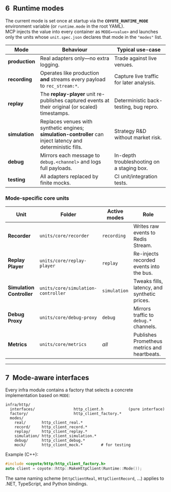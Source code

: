 ## 6 Runtime modes

The current mode is set once at startup via the **`COYOTE_RUNTIME_MODE`** environment
variable (or `runtime.mode` in the root YAML).  
MCP injects the value into every container as `MODE=<value>` and launches only the
units whose `unit.spec.json` declares that mode in the `"modes"` list.

| Mode | Behaviour | Typical use-case |
|------|-----------|------------------|
| **production** | Real adapters only—no extra logging. | Trade against live venues. |
| **recording**  | Operates like production **and** streams every payload to `rec_stream:*`. | Capture live traffic for later analysis. |
| **replay**     | The **replay-player** unit re-publishes captured events at their original (or scaled) timestamps. | Deterministic back-testing, bug repro. |
| **simulation** | Replaces venues with synthetic engines; **simulation-controller** can inject latency and deterministic fills. | Strategy R&D without market risk. |
| **debug**      | Mirrors each message to `debug.<channel>` and logs full payloads. | In-depth troubleshooting on a staging box. |
| **testing**    | All adapters replaced by finite mocks. | CI unit/integration tests. |

### Mode-specific core units

| Unit | Folder | Active modes | Role |
|------|--------|--------------|------|
| **Recorder** | `units/core/recorder` | `recording` | Writes raw events to Redis Stream. |
| **Replay Player** | `units/core/replay-player` | `replay` | Re-injects recorded events into the bus. |
| **Simulation Controller** | `units/core/simulation-controller` | `simulation` | Tweaks fills, latency, and synthetic prices. |
| **Debug Proxy** | `units/core/debug-proxy` | `debug` | Mirrors traffic to `debug.*` channels. |
| **Metrics** | `units/core/metrics` | *all* | Publishes Prometheus metrics and heartbeats. |

---

## 7 Mode-aware interfaces

Every infra module contains a factory that selects a concrete implementation
based on `MODE`:

```
infra/http/
  interfaces/                 http_client.h           (pure interface)
  factory/                    http_client_factory.*
  modes/
    real/       http_client_real.*
    record/     http_client_record.*
    replay/     http_client_replay.*
    simulation/ http_client_simulation.*
    debug/      http_client_debug.*
    mock/       http_client_mock.*        # for testing
```

Example (C++):

```cpp
#include <coyote/http/http_client_factory.h>
auto client = coyote::http::MakeHttpClient(Runtime::Mode());
```

The same naming scheme (`HttpClientReal`, `HttpClientRecord`, …) applies to
.NET, TypeScript, and Python bindings.
